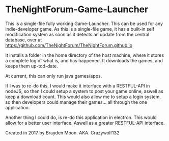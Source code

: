 # TheNightForum-Game-Launcher
This is a single-file fully working Game-Launcher.
This can be used for any indie-developer game.
As this is a single-file game, it has a built-in self modification system as soon as it detects an update from the central database, over at https://github.com/TheNightForum/TheNightForum.github.io

It installs a folder in the home directory of the host machine, where it stores a complete log of what is, and has happened. It downloads the games, and keeps them up-tod-date. 

At current, this can only run java games/apps.

If I was to re-do this, I would make it interface with a RESTFUL-API in nodeJS, so then I could setup a system to post your game online, aswell as keep a download count. This would also allow me to setup a login system, so then developers could manage their games... all through the one application.


Another thing I could do, is re-do this application in electron. This would allow for a better user interface. Aswell as a greater RESTFUL-API interface.

Created in 2017 by Brayden Moon. AKA. Crazywolf132
